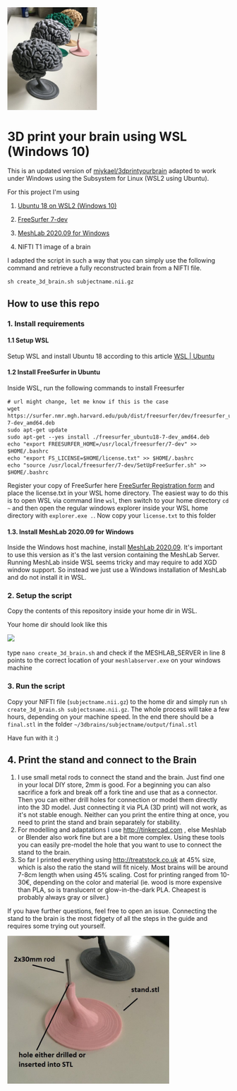<img title="" src="./md_assets/3a5b470407b7d8dcfb1e6cfee7a785ca425898a8.jpg" alt="2021-09-11 10.44.37.jpg" width="203" data-align="left">

# 3D print your brain using WSL (Windows 10)

This is an updated version of [miykael/3dprintyourbrain](https://github.com/miykael/3dprintyourbrain) adapted to work under Windows using the Subsystem for Linux (WSL2 using Ubuntu).

For this project I'm using

1. [Ubuntu 18 on WSL2 (Windows 10)](https://ubuntu.com/wsl)

2. [FreeSurfer 7-dev](https://surfer.nmr.mgh.harvard.edu/fswiki/FS7_wsl_ubuntu)

3. [MeshLab 2020.09 for Windows](https://github.com/cnr-isti-vclab/meshlab/releases/download/Meshlab-2020.09/MeshLab2020.09-windows.exe)

4. NIFTI T1 image of a brain

I adapted the script in such a way that you can simply use the following command and retrieve a fully reconstructed brain from a NIFTI file.

```
sh create_3d_brain.sh subjectname.nii.gz
```

## How to use this repo

### 1. Install requirements

#### 1.1 Setup WSL

 Setup WSL and install Ubuntu 18 according to this article [WSL | Ubuntu](https://ubuntu.com/wsl)

#### 1.2 Install FreeSurfer in Ubuntu

Inside WSL, run the following commands to install Freesurfer

```shell
# url might change, let me know if this is the case
wget https://surfer.nmr.mgh.harvard.edu/pub/dist/freesurfer/dev/freesurfer_ubuntu18-7-dev_amd64.deb
sudo apt-get update
sudo apt-get --yes install ./freesurfer_ubuntu18-7-dev_amd64.deb
echo "export FREESURFER_HOME=/usr/local/freesurfer/7-dev" >> $HOME/.bashrc
echo "export FS_LICENSE=$HOME/license.txt" >> $HOME/.bashrc
echo "source /usr/local/freesurfer/7-dev/SetUpFreeSurfer.sh" >> $HOME/.bashrc
```

Register your copy of FreeSurfer here [FreeSurfer Registration form](https://surfer.nmr.mgh.harvard.edu/registration.html) and place the license.txt in your WSL home directory. The easiest way to do this is to open WSL via command line `wsl`, then switch to your home directory `cd ~` and then open the regular windows explorer inside your WSL home directory with `explorer.exe .`. Now copy your `license.txt` to this folder

#### 1.3. Install MeshLab 2020.09 for Windows

Inside the Windows host machine, install [MeshLab 2020.09](https://github.com/cnr-isti-vclab/meshlab/releases/download/Meshlab-2020.09/MeshLab2020.09-windows.exe). It's important to use this version as it's the last version containing the MeshLab Server. Running MeshLab inside WSL seems tricky and may require to add XGD window support. So instead we just use a Windows installation of MeshLab and do not install it in WSL.

### 2. Setup the script

Copy the contents of this repository inside your home dir in WSL.

Your home dir should look like this

![](https://github.com/skjerns/3dprintyourbrain/blob/master/md_assets/2021-07-28-09-50-41-image.png?raw=true)

type `nano create_3d_brain.sh` and check if the MESHLAB_SERVER in line 8 points to the correct location of your `meshlabserver.exe` on your windows machine

### 3. Run the script

Copy your NIFTI file (`subjectname.nii.gz`) to the home dir and simply run `sh create_3d_brain.sh subjectsname.nii.gz`. The whole process will take a few hours, depending on your machine speed. In the end there should be a `final.stl` in the folder `~/3dbrains/subjectname/output/final.stl`

Have fun with it :)

## 4. Print the stand and connect to the Brain

1. I use small metal rods  to connect the stand and the brain. Just find one in your local DIY store, 2mm is good. For a beginning you can also sacrifice a fork and break off a fork tine and use that as a connector. Then you can either drill holes for connection or model them directly into the 3D model. Just connecting it via PLA (3D print) will not work, as it's not stable enough. Neither can you print the entire thing at once, you need to print the stand and brain separately for stability.
2. For modelling and adaptations I use http://tinkercad.com , else Meshlab or Blender also work fine but are a bit more complex. Using these tools you can easily pre-model the hole that you want to use to connect the stand to the brain.
3. So far I printed everything using http://treatstock.co.uk at 45% size, which is also the ratio the stand will fit nicely. Most brains will be around 7-8cm length when using 45% scaling. Cost for printing ranged from 10-30€, depending on the color and material (ie. wood is more expensive than PLA, so is translucent or glow-in-the-dark PLA. Cheapest is probably always gray or silver.)

If you have further questions, feel free to open an issue. Connecting the stand to the brain is the most fidgety of all the steps in the guide and requires some trying out yourself.

<img src="./md_assets/d0b4d2576c06abc6906e0ea98ce6b0b75e08e493.jpg" title="" alt="2021-09-11 09.13.41.jpg" width="367">
